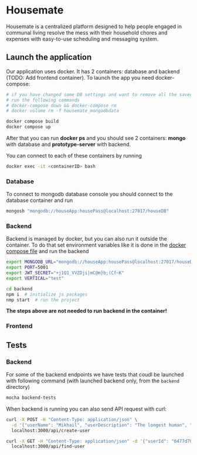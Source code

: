 # Housemate

Housemate is a centralized platform designed to help people engaged in communal
living resolve the mess with their household chores and expenses with easy-to-use
scheduling and messaging system.

## Launch the application

Our application uses docker. It has 2 containers: database and backend (TODO: Add frontend container). To launch the app you need docker-compose:

```bash
# if you have changed some DB settings and want to remove all the saved data,
# run the following commands
# docker-compose down && docker-compose rm
# docker volume rm -f housemate_mongodbdata

docker compose build
docker compose up
```

After that you can run  **docker ps** and you should see 2 containers: **mongo** with database and  **prototype-server** with backend.

You can connect to each of these containers by running

```bash
docker exec -it <containerID> bash
```

### Database

To connect to mongodb database console you should connect to the database container and run
```bash
mongosh "mongodb://houseApp:housePass@localhost:27017/houseDB"
```
### Backend

Backend is managed by docker, but you can also run it outside the container. 
To do that set environment variables like it is done in the [docker compose file](docker-compose.yml) and run the backend

```bash
export MONGODB_URL="mongodb://houseApp:housePass@localhost:27017/houseDB?retryWrites=true&w=majority"
export PORT=5001
export JWT_SECRET="+j1Q1_VVZDji|mC@m}b;(Cf~K"
export VERTICAL="test"

cd backend
npm i  # initialize js packages
nmp start  # run the project
```

**The steps above are not needed to run backend in the container!**

### Frontend

## Tests

### Backend

For some of the backend endpoints we have tests that coudl be launched with following command (with launched backend only, from the `backend` directory)
```bash
mocha backend-tests
```


When backend is running you can also send API request with curl:
```bash
curl -X POST -H "Content-Type: application/json" \
  -d '{"userName": "Mikhail", "userDescription": "The longest human", "userPassword": "qwerty", "userPicture": 123, "userSpacesId": [69, 96]}' \
  localhost:3000/api/create-user

curl -X GET -H "Content-Type: application/json" -d '{"userId": "6477d70d31b225820c91362d"}' \
  localhost:3000/api/find-user
```
